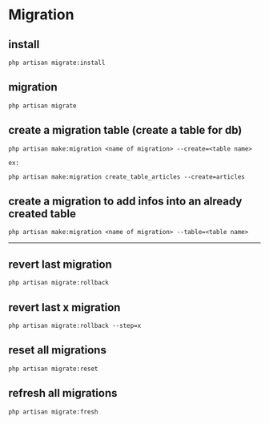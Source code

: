 # Migration

## install
```
php artisan migrate:install
```

## migration
```
php artisan migrate
```

## create a migration table (create a table for db)

```
php artisan make:migration <name of migration> --create=<table name>

ex:

php artisan make:migration create_table_articles --create=articles
``` 

## create a migration to add infos into an already created table

```
php artisan make:migration <name of migration> --table=<table name>
```
---
## revert last migration

```
php artisan migrate:rollback
```

## revert last x migration

```
php artisan migrate:rollback --step=x
```

## reset all migrations

```
php artisan migrate:reset
```

## refresh all migrations
```
php artisan migrate:fresh
```
